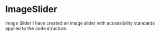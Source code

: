# ImageSlider
image Slider 
I have created an image slider with accessibility standards applied to the code structure. 
